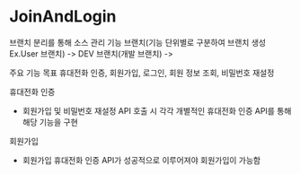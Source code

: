 # JoinAndLogin

브랜치 분리를 통해 소스 관리
기능 브랜치(기능 단위별로 구분하여 브랜치 생성 Ex.User 브랜치) ->
DEV 브랜치(개발 브랜치) ->

주요 기능 목표
휴대전화 인증, 회원가입, 로그인, 회원 정보 조회, 비밀번호 재설정

휴대전화 인증
- 회원가입 및 비밀번호 재설정 API 호출 시 각각 개별적인 휴대전화 인증 API를 통해 해당 기능을 구현

회원가입
- 회원가입 휴대전화 인증 API가 성공적으로 이루어져야 회원가입이 가능함
